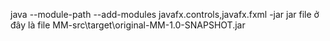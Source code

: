 java --module-path <module-path> --add-modules javafx.controls,javafx.fxml -jar <jarfile-path>
jar file ở đây là file MM-src\target\original-MM-1.0-SNAPSHOT.jar 
